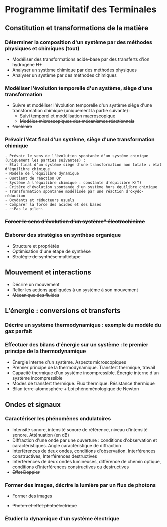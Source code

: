 # Programme limitatif des Terminales

## Constitution et transformations de la matière

### Déterminer la composition d'un système par des méthodes physiques et chimiques **(tout)**

- Modéliser des transformations acide-base par des transferts d'ion hydrogène H+
- Analyser un système chimique par des méthodes physiques
- Analyser un système par des méthodes chimiques

### Modéliser l'évolution temporelle d'un système, siège d'une transformation 

- Suivre et modéliser l'évolution temporelle d'un système siège d'une transformation chimique (uniquement la partie suivante) :
    - Suivi temporel et modélisation macroscopique
    - ~~Modèles microscopiques des mécanismes réactionnels~~
- ~~Nucléaire~~


### Prévoir l'état final d'un système, siège d'une transformation chimique
    - Prévoir le sens de l'évolution spontanée d'un système chimique (uniquement les parties suivantes) :
    - État final d'un système siège d'une transformation non totale : état d'équilibre chimique
    - Modèle de l'équilibre dynamique
    - Quotient de réaction Qr
    - Système à l'équilibre chimique : constante d'équilibre K(T)
    - Critère d'évolution spontanée d'un système hors équilibre chimique
    - Transformation spontanée modélisée par une réaction d'oxydo-réduction
    - Oxydants et réducteurs usuels
    - Comparer la force des acides et des bases
    - ~~Pas la pile~~

### ~~Forcer le sens d’évolution d’un système" électrochinime~~

### Élaborer des stratégies en synthèse organique

- Structure et propriétés
- Optimisation d'une étape de synthèse
- ~~Stratégie de synthèse multiétape~~

## Mouvement et interactions

- Décrire un mouvement
- Relier les actions appliquées à un système à son mouvement
- ~~Mécanique des fluides~~

## L'énergie : conversions et transferts

### Décrire un système thermodynamique : exemple du modèle du gaz parfait
    
### Effectuer des bilans d'énergie sur un système : le premier principe de la thermodynamique
- Énergie interne d'un système. Aspects microscopiques
- Premier principe de la thermodynamique. Transfert thermique, travail
- Capacité thermique d'un système incompressible. Énergie interne d'un système incompressible
- Modes de transfert thermique. Flux thermique. Résistance thermique
- ~~Bilan terre-atomosphère + Loi phénoménologique de Newton~~

## Ondes et signaux

### Caractériser les phénomènes ondulatoires
- Intensité sonore, intensité sonore de référence, niveau d'intensité sonore. Atténuation (en dB)
- Diffraction d'une onde par une ouverture : conditions d'observation et caractéristiques. Angle caractéristique de diffraction
- Interférences de deux ondes, conditions d'observation. Interférences constructives, Interférences destructives
- Interférences de deux ondes lumineuses, différence de chemin optique, conditions d'interférences constructives ou destructives
- ~~Effet Doppler~~

### Former des images, décrire la lumière par un flux de photons

- Former des images

- ~~Photon et effet photoélectrique~~

### Étudier la dynamique d'un système électrique
